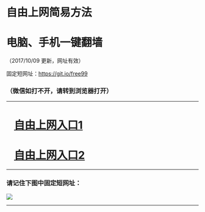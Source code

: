 ﻿# 自由上网简易方法

# 电脑、手机一键翻墙

（2017/10/09 更新，网址有效）

固定短网址：https://git.io/free99

### （微信如打不开，请转到浏览器打开）


***





# &nbsp;&nbsp; <a href="http://ft188728599.fwq-tz-1001.info/fwqtz01.html?t=100900126495 " target="_blank">自由上网入口1</a>
# &nbsp;&nbsp; <a href="http://ft3110713190.fwq-tz-1002.info/fwqtz02.html?t=100900111542 " target="_blank">自由上网入口2</a>
***

### 请记住下图中固定短网址：

<img src="https://s3-us-west-2.amazonaws.com/fwq-1001/yjfq-20170905okok.png" /> 


***

